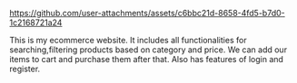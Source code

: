 



https://github.com/user-attachments/assets/c6bbc21d-8658-4fd5-b7d0-1c2168721a24



This is my ecommerce website.
It includes all functionalities for searching,filtering products based on category and price.
We can add our items to cart and purchase them after that.
Also has features of login and register.
